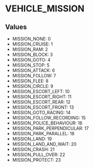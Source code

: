 # VEHICLE_MISSION

## Values
* MISSION_NONE: 0
* MISSION_CRUISE: 1
* MISSION_RAM: 2
* MISSION_BLOCK: 3
* MISSION_GOTO: 4
* MISSION_STOP: 5
* MISSION_ATTACK: 6
* MISSION_FOLLOW: 7
* MISSION_FLEE: 8
* MISSION_CIRCLE: 9
* MISSION_ESCORT_LEFT: 10
* MISSION_ESCORT_RIGHT: 11
* MISSION_ESCORT_REAR: 12
* MISSION_ESCORT_FRONT: 13
* MISSION_GOTO_RACING: 14
* MISSION_FOLLOW_RECORDING: 15
* MISSION_POLICE_BEHAVIOUR: 16
* MISSION_PARK_PERPENDICULAR: 17
* MISSION_PARK_PARALLEL: 18
* MISSION_LAND: 19
* MISSION_LAND_AND_WAIT: 20
* MISSION_CRASH: 21
* MISSION_PULL_OVER: 22
* MISSION_PROTECT: 23